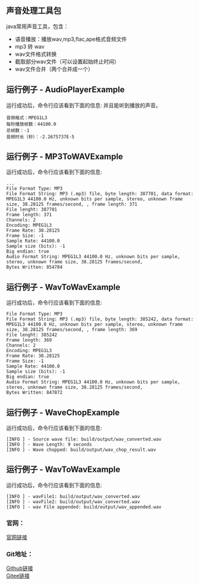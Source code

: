 ## 声音处理工具包

java常用声音工具，包含：
- 语音播放：播放wav,mp3,flac,ape格式音频文件
- mp3 转 wav
- wav文件格式转换
- 截取部分wav文件（可以设置起始终止时间）
- wav文件合并（两个合并成一个）

## 运行例子 - AudioPlayerExample
运行成功后，命令行应该看到下面的信息:
并且能听到播放的声音。
```text
音频格式：MPEG1L3
每秒播放帧数：44100.0
总帧数：-1
音频时长（秒）：-2.2675737E-5
```

## 运行例子 - MP3ToWAVExample
运行成功后，命令行应该看到下面的信息:
```text
...
File Format Type: MP3
File Format String: MP3 (.mp3) file, byte length: 387701, data format: MPEG1L3 44100.0 Hz, unknown bits per sample, stereo, unknown frame size, 38.28125 frames/second, , frame length: 371
File lenght: 387701
Frame length: 371
Channels: 2
Encoding: MPEG1L3
Frame Rate: 38.28125
Frame Size: -1
Sample Rate: 44100.0
Sample size (bits): -1
Big endian: true
Audio Format String: MPEG1L3 44100.0 Hz, unknown bits per sample, stereo, unknown frame size, 38.28125 frames/second, 
Bytes Written: 854784
```
## 运行例子 - WavToWavExample
运行成功后，命令行应该看到下面的信息:
```text
File Format Type: MP3
File Format String: MP3 (.mp3) file, byte length: 385242, data format: MPEG1L3 44100.0 Hz, unknown bits per sample, stereo, unknown frame size, 38.28125 frames/second, , frame length: 369
File lenght: 385242
Frame length: 369
Channels: 2
Encoding: MPEG1L3
Frame Rate: 38.28125
Frame Size: -1
Sample Rate: 44100.0
Sample size (bits): -1
Big endian: true
Audio Format String: MPEG1L3 44100.0 Hz, unknown bits per sample, stereo, unknown frame size, 38.28125 frames/second, 
Bytes Written: 847872
```

## 运行例子 - WaveChopExample
运行成功后，命令行应该看到下面的信息:
```text
[INFO ] - Source wave file: build/output/wav_converted.wav
[INFO ] - Wave Length: 9 seconds
[INFO ] - Wave chopped: build/output/wav_chop_result.wav
```

## 运行例子 - WavToWavExample
运行成功后，命令行应该看到下面的信息:
```text
[INFO ] - wavFile1: build/output/wav_converted.wav
[INFO ] - wavFile2: build/output/wav_converted.wav
[INFO ] - wav File appended: build/output/wav_appended.wav
```

### 官网：
[官网链接](http://www.aias.top/)

### Git地址：   
[Github链接](https://github.com/mymagicpower/AIAS)    
[Gitee链接](https://gitee.com/mymagicpower/AIAS)   